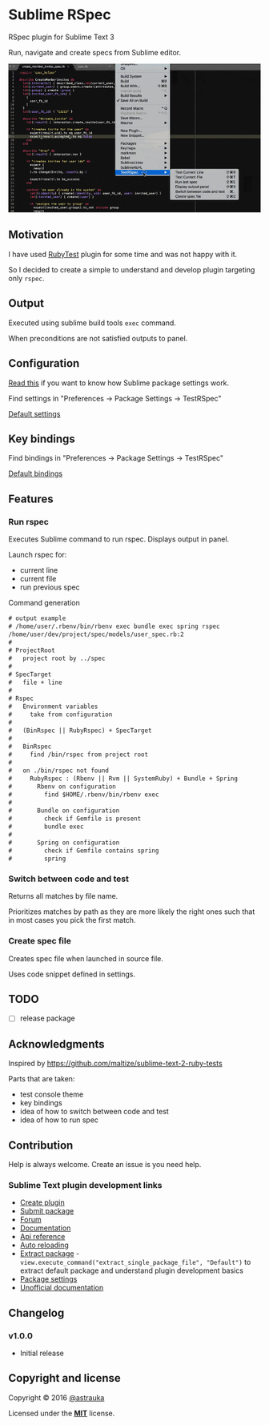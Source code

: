 # Sublime RSpec

RSpec plugin for Sublime Text 3

Run, navigate and create specs from Sublime editor.

![Features](recordings/features.gif)

## Motivation

I have used [RubyTest](https://github.com/maltize/sublime-text-2-ruby-tests)
plugin for some time and was not happy with it.

So I decided to create a simple to understand and develop plugin targeting only `rspec`.

## Output

Executed using sublime build tools `exec` command.

When preconditions are not satisfied outputs to panel.

## Configuration

[Read this](http://www.granneman.com/webdev/editors/sublime-text/configuring-sublime-text/)
if you want to know how Sublime package settings work.

Find settings in "Preferences -> Package Settings -> TestRSpec"

[Default settings](https://github.com/astrauka/TestRSpec/blob/master/TestRSpec.sublime-settings)

## Key bindings

Find bindings in "Preferences -> Package Settings -> TestRSpec"

[Default bindings](https://github.com/astrauka/TestRSpec/blob/master/Default.sublime-keymap)

## Features

### Run rspec

Executes Sublime command to run rspec.
Displays output in panel.

Launch rspec for:
* current line
* current file
* run previous spec

Command generation

```
# output example
# /home/user/.rbenv/bin/rbenv exec bundle exec spring rspec /home/user/dev/project/spec/models/user_spec.rb:2
#
# ProjectRoot
#   project root by ../spec
#
# SpecTarget
#   file + line
#
# Rspec
#   Environment variables
#     take from configuration
#
#   (BinRspec || RubyRspec) + SpecTarget
#
#   BinRspec
#     find /bin/rspec from project root
#
#   on ./bin/rspec not found
#     RubyRspec : (Rbenv || Rvm || SystemRuby) + Bundle + Spring
#       Rbenv on configuration
#         find $HOME/.rbenv/bin/rbenv exec
#
#       Bundle on configuration
#         check if Gemfile is present
#         bundle exec
#
#       Spring on configuration
#         check if Gemfile contains spring
#         spring
```

### Switch between code and test

Returns all matches by file name.

Prioritizes matches by path as they are more likely the right ones
such that in most cases you pick the first match.

### Create spec file

Creates spec file when launched in source file.

Uses code snippet defined in settings.

## TODO

- [ ] release package

## Acknowledgments

Inspired by https://github.com/maltize/sublime-text-2-ruby-tests

Parts that are taken:
* test console theme
* key bindings
* idea of how to switch between code and test
* idea of how to run spec

## Contribution

Help is always welcome. Create an issue is you need help.

### Sublime Text plugin development links

* [Create plugin](https://clarknikdelpowell.com/blog/creating-sublime-text-3-plugins-part-1/)
* [Submit package](https://packagecontrol.io/docs/submitting_a_package)
* [Forum](https://forum.sublimetext.com/c/technical-support)
* [Documentation](https://www.sublimetext.com/docs/3/)
* [Api reference](https://www.sublimetext.com/docs/3/api_reference.html)
* [Auto reloading](https://forum.sublimetext.com/t/auto-reloading-of-python-module-files-used-by-plugin/5321/7)
* [Extract package](https://github.com/SublimeText/ExtractSublimePackage) -
`view.execute_command("extract_single_package_file", "Default")` to extract default package and understand plugin development basics
* [Package settings](https://www.sublimetext.com/docs/3/packages.html)
* [Unofficial documentation](http://docs.sublimetext.info/en/latest/index.html)

## Changelog

### v1.0.0

* Initial release

## Copyright and license

Copyright © 2016 [@astrauka](http://twitter.com/astrauka)

Licensed under the [**MIT**](http://miro.mit-license.org) license.
